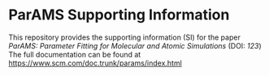# ParAMS Supporting Information

This repository provides the supporting information (SI) for the paper
*ParAMS: Parameter Fitting for Molecular and Atomic Simulations* (DOI: *123*)
The full documentation can be found at https://www.scm.com/doc.trunk/params/index.html
